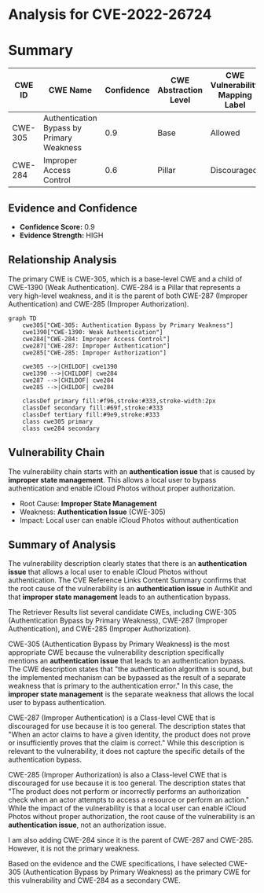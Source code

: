 # Analysis for CVE-2022-26724

# Summary
| CWE ID | CWE Name | Confidence | CWE Abstraction Level | CWE Vulnerability Mapping Label | CWE-Vulnerability Mapping Notes |
|---|---|---|---|---|---|
| CWE-305 | Authentication Bypass by Primary Weakness | 0.9 | Base | Allowed | Primary CWE |
| CWE-284 | Improper Access Control | 0.6 | Pillar | Discouraged | Secondary CWE |

## Evidence and Confidence

*   **Confidence Score:** 0.9
*   **Evidence Strength:** HIGH

## Relationship Analysis
The primary CWE is CWE-305, which is a base-level CWE and a child of CWE-1390 (Weak Authentication). CWE-284 is a Pillar that represents a very high-level weakness, and it is the parent of both CWE-287 (Improper Authentication) and CWE-285 (Improper Authorization).

```mermaid
graph TD
    cwe305["CWE-305: Authentication Bypass by Primary Weakness"]
    cwe1390["CWE-1390: Weak Authentication"]
    cwe284["CWE-284: Improper Access Control"]
    cwe287["CWE-287: Improper Authentication"]
    cwe285["CWE-285: Improper Authorization"]
    
    cwe305 -->|CHILDOF| cwe1390
    cwe1390 -->|CHILDOF| cwe284
    cwe287 -->|CHILDOF| cwe284
    cwe285 -->|CHILDOF| cwe284
    
    classDef primary fill:#f96,stroke:#333,stroke-width:2px
    classDef secondary fill:#69f,stroke:#333
    classDef tertiary fill:#9e9,stroke:#333
    class cwe305 primary
    class cwe284 secondary
```

## Vulnerability Chain
The vulnerability chain starts with an **authentication issue** that is caused by **improper state management**. This allows a local user to bypass authentication and enable iCloud Photos without proper authorization.
  - Root Cause: **Improper State Management**
  - Weakness: **Authentication Issue** (CWE-305)
  - Impact: Local user can enable iCloud Photos without authentication

## Summary of Analysis
The vulnerability description clearly states that there is an **authentication issue** that allows a local user to enable iCloud Photos without authentication. The CVE Reference Links Content Summary confirms that the root cause of the vulnerability is an **authentication issue** in AuthKit and that **improper state management** leads to an authentication bypass.

The Retriever Results list several candidate CWEs, including CWE-305 (Authentication Bypass by Primary Weakness), CWE-287 (Improper Authentication), and CWE-285 (Improper Authorization).

CWE-305 (Authentication Bypass by Primary Weakness) is the most appropriate CWE because the vulnerability description specifically mentions an **authentication issue** that leads to an authentication bypass. The CWE description states that "the authentication algorithm is sound, but the implemented mechanism can be bypassed as the result of a separate weakness that is primary to the authentication error." In this case, the **improper state management** is the separate weakness that allows the local user to bypass authentication.

CWE-287 (Improper Authentication) is a Class-level CWE that is discouraged for use because it is too general. The description states that "When an actor claims to have a given identity, the product does not prove or insufficiently proves that the claim is correct." While this description is relevant to the vulnerability, it does not capture the specific details of the authentication bypass.

CWE-285 (Improper Authorization) is also a Class-level CWE that is discouraged for use because it is too general. The description states that "The product does not perform or incorrectly performs an authorization check when an actor attempts to access a resource or perform an action." While the impact of the vulnerability is that a local user can enable iCloud Photos without proper authorization, the root cause of the vulnerability is an **authentication issue**, not an authorization issue.

I am also adding CWE-284 since it is the parent of CWE-287 and CWE-285. However, it is not the primary weakness.

Based on the evidence and the CWE specifications, I have selected CWE-305 (Authentication Bypass by Primary Weakness) as the primary CWE for this vulnerability and CWE-284 as a secondary CWE.